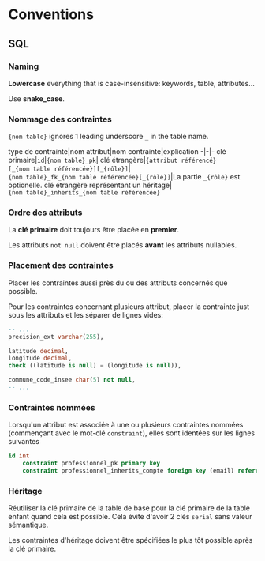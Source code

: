 # Conventions

## SQL

### Naming

**Lowercase** everything that is case-insensitive: keywords, table, attributes&hellip;

Use **snake_case**.

### Nommage des contraintes

`{nom table}` ignores 1 leading underscore `_` in the table name.

type de contrainte|nom attribut|nom contrainte|explication
-|-|-
clé primaire|`id`|`{nom table}_pk`|
clé étrangère|`{attribut référencé}[_{nom table référencée}][_{rôle}]`|`{nom table}_fk_{nom table référencée}[_{rôle}]`|La partie `_{rôle}` est optionelle.
clé étrangère représentant un héritage|`{nom table}_inherits_{nom table référencée}`

### Ordre des attributs

La **clé primaire** doit toujours être placée en **premier**.

Les attributs `not null` doivent être placés **avant** les attributs nullables.

### Placement des contraintes

Placer les contraintes aussi près du ou des attributs concernés que possible.

Pour les contraintes concernant plusieurs attribut, placer la contrainte just sous les attributs et les séparer de lignes vides:

```sql
-- ...
precision_ext varchar(255),

latitude decimal,
longitude decimal,
check ((latitude is null) = (longitude is null)),

commune_code_insee char(5) not null,
-- ...
```

### Contraintes nommées

Lorsqu'un attribut est associée à une ou plusieurs contraintes nommées (commençant avec le mot-clé `constraint`), elles sont identées sur les lignes suivantes

```sql
id int
    constraint professionnel_pk primary key
    constraint professionnel_inherits_compte foreign key (email) references _compte(email),
```

### Héritage

Réutiliser la clé primaire de la table de base pour la clé primaire de la table enfant quand cela est possible. Cela évite d'avoir 2 clés `serial` sans valeur sémantique.

Les contraintes d'héritage doivent être spécifiées le plus tôt possible après la clé primaire.
